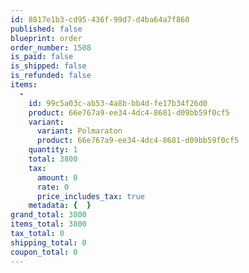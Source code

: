 ```yaml
---
id: 8817e1b3-cd95-436f-99d7-d4ba64a7f860
published: false
blueprint: order
order_number: 1508
is_paid: false
is_shipped: false
is_refunded: false
items:
  -
    id: 99c5a03c-ab53-4a8b-bb4d-fe17b34f26d0
    product: 66e767a9-ee34-4dc4-8681-d09bb59f0cf5
    variant:
      variant: Polmaraton
      product: 66e767a9-ee34-4dc4-8681-d09bb59f0cf5
    quantity: 1
    total: 3800
    tax:
      amount: 0
      rate: 0
      price_includes_tax: true
    metadata: {  }
grand_total: 3800
items_total: 3800
tax_total: 0
shipping_total: 0
coupon_total: 0
---
```

